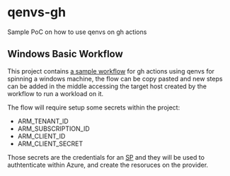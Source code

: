 # qenvs-gh

Sample PoC on how to use qenvs on gh actions

## Windows Basic Workflow

This project contains [a sample workflow](./.github/workflows/windows.yaml) for gh actions using qenvs for spinning a windows machine, the flow can be copy pasted and new steps can be added in the middle accessing the target host created by the workflow to run a workload on it. 

The flow will require setup some secrets within the project:

* ARM_TENANT_ID
* ARM_SUBSCRIPTION_ID
* ARM_CLIENT_ID
* ARM_CLIENT_SECRET

Those secrets are the credentials for an [SP](https://learn.microsoft.com/en-us/azure/developer/terraform/authenticate-to-azure?tabs=bash)  and they will be used to authtenticate within Azure, and create the resoruces on the provider.
